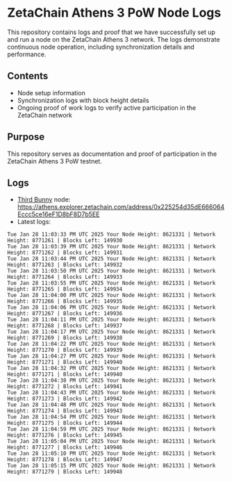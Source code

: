 # ZetaChain Athens 3 PoW Node Logs
This repository contains logs and proof that we have successfully set up and run a node on the ZetaChain Athens 3 network. The logs demonstrate continuous node operation, including synchronization details and performance.

## Contents
- Node setup information
- Synchronization logs with block height details
- Ongoing proof of work logs to verify active participation in the ZetaChain network

## Purpose
This repository serves as documentation and proof of participation in the ZetaChain Athens 3 PoW testnet.

## Logs

- [Third Bunny](https://thirdbunny.xyz/) node: https://athens.explorer.zetachain.com/address/0x225254d35dE666064Eccc5ce16eF1D8bF8D7b5EE
- Latest logs:
```
Tue Jan 28 11:03:33 PM UTC 2025 Your Node Height: 8621331 | Network Height: 8771261 | Blocks Left: 149930
Tue Jan 28 11:03:39 PM UTC 2025 Your Node Height: 8621331 | Network Height: 8771262 | Blocks Left: 149931
Tue Jan 28 11:03:44 PM UTC 2025 Your Node Height: 8621331 | Network Height: 8771263 | Blocks Left: 149932
Tue Jan 28 11:03:50 PM UTC 2025 Your Node Height: 8621331 | Network Height: 8771264 | Blocks Left: 149933
Tue Jan 28 11:03:55 PM UTC 2025 Your Node Height: 8621331 | Network Height: 8771265 | Blocks Left: 149934
Tue Jan 28 11:04:00 PM UTC 2025 Your Node Height: 8621331 | Network Height: 8771266 | Blocks Left: 149935
Tue Jan 28 11:04:06 PM UTC 2025 Your Node Height: 8621331 | Network Height: 8771267 | Blocks Left: 149936
Tue Jan 28 11:04:11 PM UTC 2025 Your Node Height: 8621331 | Network Height: 8771268 | Blocks Left: 149937
Tue Jan 28 11:04:17 PM UTC 2025 Your Node Height: 8621331 | Network Height: 8771269 | Blocks Left: 149938
Tue Jan 28 11:04:22 PM UTC 2025 Your Node Height: 8621331 | Network Height: 8771270 | Blocks Left: 149939
Tue Jan 28 11:04:27 PM UTC 2025 Your Node Height: 8621331 | Network Height: 8771271 | Blocks Left: 149940
Tue Jan 28 11:04:32 PM UTC 2025 Your Node Height: 8621331 | Network Height: 8771271 | Blocks Left: 149940
Tue Jan 28 11:04:38 PM UTC 2025 Your Node Height: 8621331 | Network Height: 8771272 | Blocks Left: 149941
Tue Jan 28 11:04:43 PM UTC 2025 Your Node Height: 8621331 | Network Height: 8771273 | Blocks Left: 149942
Tue Jan 28 11:04:48 PM UTC 2025 Your Node Height: 8621331 | Network Height: 8771274 | Blocks Left: 149943
Tue Jan 28 11:04:54 PM UTC 2025 Your Node Height: 8621331 | Network Height: 8771275 | Blocks Left: 149944
Tue Jan 28 11:04:59 PM UTC 2025 Your Node Height: 8621331 | Network Height: 8771276 | Blocks Left: 149945
Tue Jan 28 11:05:04 PM UTC 2025 Your Node Height: 8621331 | Network Height: 8771277 | Blocks Left: 149946
Tue Jan 28 11:05:10 PM UTC 2025 Your Node Height: 8621331 | Network Height: 8771278 | Blocks Left: 149947
Tue Jan 28 11:05:15 PM UTC 2025 Your Node Height: 8621331 | Network Height: 8771279 | Blocks Left: 149948
```
